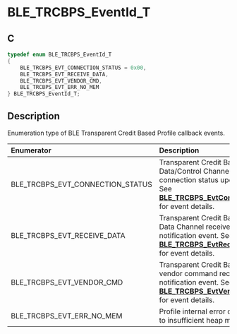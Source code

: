 # BLE_TRCBPS_EventId_T

## C

```c
typedef enum BLE_TRCBPS_EventId_T
{
    BLE_TRCBPS_EVT_CONNECTION_STATUS = 0x00,
    BLE_TRCBPS_EVT_RECEIVE_DATA,
    BLE_TRCBPS_EVT_VENDOR_CMD,
    BLE_TRCBPS_EVT_ERR_NO_MEM
} BLE_TRCBPS_EventId_T;
```

## Description

Enumeration type of BLE Transparent Credit Based Profile callback events.


|Enumerator|Description|
|:---|:---|
|BLE_TRCBPS_EVT_CONNECTION_STATUS|Transparent Credit Based Profile Data/Control Channel connection status update event. See **[BLE_TRCBPS_EvtConnStatus_T](GUID-68EFCA20-42AB-41A3-9481-C04C1FD93C58.md)** for event details.|
|BLE_TRCBPS_EVT_RECEIVE_DATA|Transparent Credit Based Profile Data Channel received notification event. See **[BLE_TRCBPS_EvtReceiveData_T](GUID-01E3EBD3-91AE-485E-9886-00F22FD5F031.md)** for event details.|
|BLE_TRCBPS_EVT_VENDOR_CMD|Transparent Credit Based Profile vendor command received notification event. See **[BLE_TRCBPS_EvtVendorCmd_T](GUID-A1E9531F-74AB-47AF-A831-F862DBD33289.md)** for event details.|
|BLE_TRCBPS_EVT_ERR_NO_MEM|Profile internal error occurs due to insufficient heap memory.|
